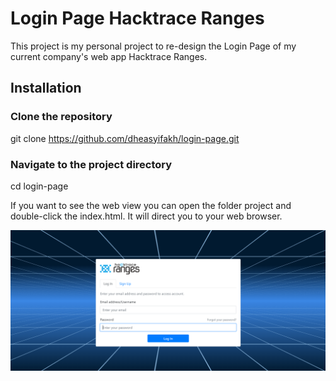 # Login Page Hacktrace Ranges

This project is my personal project to re-design the Login Page of my current company's web app Hacktrace Ranges.

## Installation

### Clone the repository
git clone https://github.com/dheasyifakh/login-page.git

### Navigate to the project directory
cd login-page

If you want to see the web view you can open the folder project and double-click the index.html. It will direct you to your web browser.

![plot](./login-page.png)
